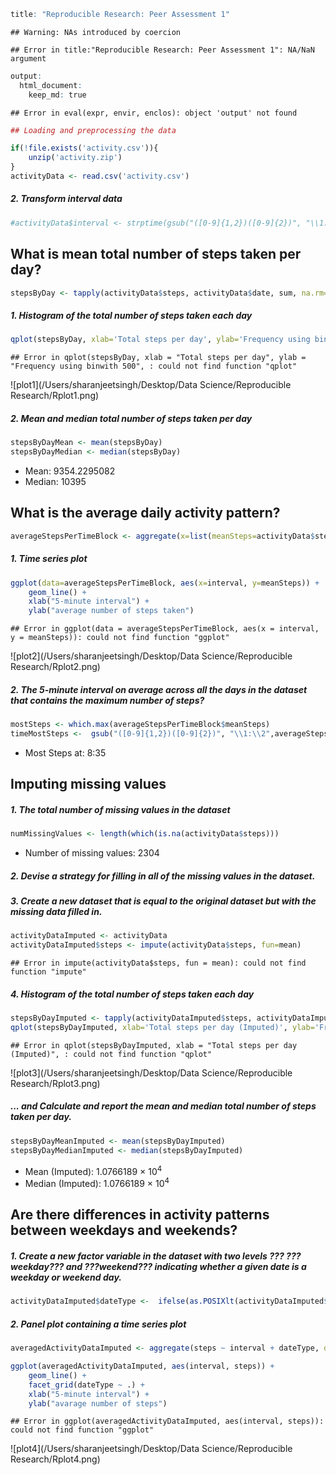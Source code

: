 

```r
title: "Reproducible Research: Peer Assessment 1"
```

```
## Warning: NAs introduced by coercion
```

```
## Error in title:"Reproducible Research: Peer Assessment 1": NA/NaN argument
```

```r
output: 
  html_document:
    keep_md: true
```

```
## Error in eval(expr, envir, enclos): object 'output' not found
```

```r
## Loading and preprocessing the data
```

```r
if(!file.exists('activity.csv')){
    unzip('activity.zip')
}
activityData <- read.csv('activity.csv')
```
##### 2. Transform interval data



```r
#activityData$interval <- strptime(gsub("([0-9]{1,2})([0-9]{2})", "\\1:\\2", activityData$interval), format='%H:%M')
```

## What is mean total number of steps taken per day?


```r
stepsByDay <- tapply(activityData$steps, activityData$date, sum, na.rm=TRUE)
```

##### 1. Histogram of the total number of steps taken each day



```r
qplot(stepsByDay, xlab='Total steps per day', ylab='Frequency using binwith 500', binwidth=500)
```

```
## Error in qplot(stepsByDay, xlab = "Total steps per day", ylab = "Frequency using binwith 500", : could not find function "qplot"
```

![plot1](/Users/sharanjeetsingh/Desktop/Data Science/Reproducible Research/Rplot1.png)

##### 2. Mean and median total number of steps taken per day



```r
stepsByDayMean <- mean(stepsByDay)
stepsByDayMedian <- median(stepsByDay)
```
* Mean: 9354.2295082 
* Median: 10395

## What is the average daily activity pattern?


```r
averageStepsPerTimeBlock <- aggregate(x=list(meanSteps=activityData$steps), by=list(interval=activityData$interval), FUN=mean, na.rm=TRUE)
```

##### 1. Time series plot



```r
ggplot(data=averageStepsPerTimeBlock, aes(x=interval, y=meanSteps)) +
    geom_line() +
    xlab("5-minute interval") +
    ylab("average number of steps taken") 
```

```
## Error in ggplot(data = averageStepsPerTimeBlock, aes(x = interval, y = meanSteps)): could not find function "ggplot"
```

![plot2](/Users/sharanjeetsingh/Desktop/Data Science/Reproducible Research/Rplot2.png)

##### 2. The 5-minute interval on average across all the days in the dataset that contains the maximum number of steps?



```r
mostSteps <- which.max(averageStepsPerTimeBlock$meanSteps)
timeMostSteps <-  gsub("([0-9]{1,2})([0-9]{2})", "\\1:\\2",averageStepsPerTimeBlock[mostSteps,'interval'])
```

* Most Steps at: 8:35


## Imputing missing values
##### 1. The total number of missing values in the dataset 



```r
numMissingValues <- length(which(is.na(activityData$steps)))
```

* Number of missing values: 2304

##### 2. Devise a strategy for filling in all of the missing values in the dataset.
##### 3. Create a new dataset that is equal to the original dataset but with the missing data filled in.



```r
activityDataImputed <- activityData
activityDataImputed$steps <- impute(activityData$steps, fun=mean)
```

```
## Error in impute(activityData$steps, fun = mean): could not find function "impute"
```


##### 4. Histogram of the total number of steps taken each day 



```r
stepsByDayImputed <- tapply(activityDataImputed$steps, activityDataImputed$date, sum)
qplot(stepsByDayImputed, xlab='Total steps per day (Imputed)', ylab='Frequency using binwith 500', binwidth=500)
```

```
## Error in qplot(stepsByDayImputed, xlab = "Total steps per day (Imputed)", : could not find function "qplot"
```

![plot3](/Users/sharanjeetsingh/Desktop/Data Science/Reproducible Research/Rplot3.png)


 

##### ... and Calculate and report the mean and median total number of steps taken per day. 



```r
stepsByDayMeanImputed <- mean(stepsByDayImputed)
stepsByDayMedianImputed <- median(stepsByDayImputed)
```
* Mean (Imputed): 1.0766189 &times; 10<sup>4</sup>
* Median (Imputed):  1.0766189 &times; 10<sup>4</sup>




## Are there differences in activity patterns between weekdays and weekends?

##### 1. Create a new factor variable in the dataset with two levels ??? ???weekday??? and ???weekend??? indicating whether a given date is a weekday or weekend day.




```r
activityDataImputed$dateType <-  ifelse(as.POSIXlt(activityDataImputed$date)$wday %in% c(0,6), 'weekend', 'weekday')
```

##### 2. Panel plot containing a time series plot




```r
averagedActivityDataImputed <- aggregate(steps ~ interval + dateType, data=activityDataImputed, mean)

ggplot(averagedActivityDataImputed, aes(interval, steps)) + 
    geom_line() + 
    facet_grid(dateType ~ .) +
    xlab("5-minute interval") + 
    ylab("avarage number of steps")
```

```
## Error in ggplot(averagedActivityDataImputed, aes(interval, steps)): could not find function "ggplot"
```

![plot4](/Users/sharanjeetsingh/Desktop/Data Science/Reproducible Research/Rplot4.png)
```

